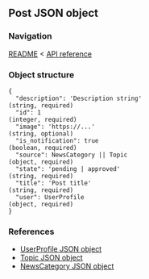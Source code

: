 ## Post JSON object

### Navigation
[README](../../README.md)
<
[API reference](../api_reference.md)

### Object structure
```
{
  "description": 'Description string'                                           (string, required)
  "id": 1                                                                       (integer, required)
  "image": 'https://...'                                                        (string, optional)
  "is_notification": true                                                       (boolean, required)
  "source": NewsCategory || Topic                                               (object, required)
  "state": 'pending | approved'                                                 (string, required)
  "title": 'Post title'                                                         (string, required)
  "user": UserProfile                                                           (object, required)
}
```

### References
- [UserProfile JSON object](./user_profile.md)
- [Topic JSON object](./topic.md)
- [NewsCategory JSON object](./news_category.md)
